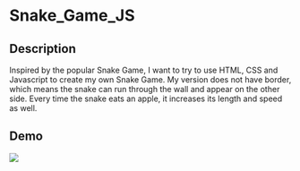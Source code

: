 # Snake_Game_JS

## Description

Inspired by the popular Snake Game, I want to try to use HTML, CSS and Javascript to create my own Snake Game. My version does not have border, which means the snake can run through the wall and appear on the other side. Every time the snake eats an apple, it increases its length and speed as well.

## Demo
![](snake_demo.gif)

